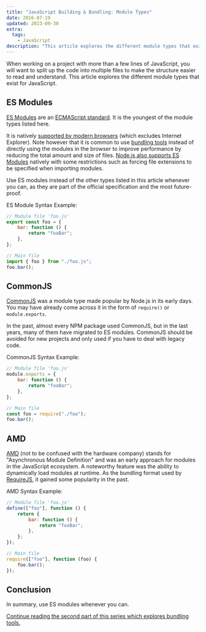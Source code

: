 ```yaml
---
title: "JavaScript Building & Bundling: Module Types"
date: 2016-07-19
updated: 2023-09-30
extra:
  tags:
    - JavaScript
description: "This article explores the different module types that exist for JavaScript."
---
```


When working on a project with more than a few lines of JavaScript, you will want to split up the code into multiple files to make the structure easier to read and understand. This article explores the different module types that exist for JavaScript.

<!-- more -->

## ES Modules

[ES Modules](https://developer.mozilla.org/en-US/docs/Web/JavaScript/Guide/Modules) are an [ECMAScript standard](https://tc39.es/ecma262/#sec-modules). It is the youngest of the module types listed here.

It is natively [supported by modern browsers](https://developer.mozilla.org/en-US/docs/Web/JavaScript/Reference/Statements/import#Browser_compatibility) (which excludes Internet Explorer). Note however that it is common to use [bundling tools](/blog/javascript-building-and-bundling-bundling-tools/) instead of directly using the modules in the browser to improve performance by reducing the total amount and size of files.
[Node.js also supports ES Modules](https://nodejs.org/api/esm.html) natively with some restrictions such as forcing file extensions to be specified when importing modules.

Use ES modules instead of the other types listed in this article whenever you can, as they are part of the official specification and the most future-proof.

ES Module Syntax Example:

```js
// Module file 'foo.js'
export const foo = {
	bar: function () {
		return "fooBar";
	},
};
```

```js
// Main file
import { foo } from "./foo.js";
foo.bar();
```

## CommonJS

[CommonJS](https://en.wikipedia.org/wiki/CommonJS) was a module type made popular by Node.js in its early days. You may have already come across it in the form of `require()` or `module.exports`.

In the past, almost every NPM package used CommonJS, but in the last years, many of them have migrated to ES modules. CommonJS should be avoided for new projects and only used if you have to deal with legacy code.

CommonJS Syntax Example:

```js
// Module file 'foo.js'
module.exports = {
	bar: function () {
		return "fooBar";
	},
};
```

```js
// Main file
const foo = require("./foo");
foo.bar();
```

## AMD

[AMD](https://requireJS.org/docs/whyamd.html#amd) (not to be confused with the hardware company) stands for "Asynchronous Module Definition" and was an early approach for modules in the JavaScript ecosystem. A noteworthy feature was the ability to dynamically load modules at runtime. As the bundling format used by [RequireJS](https://requireJS.org/), it gained some popularity in the past.

AMD Syntax Example:

```js
// Module file 'foo.js'
define(["foo"], function () {
	return {
		bar: function () {
			return "fooBar";
		},
	};
});
```

```js
// Main file
require(["foo"], function (foo) {
	foo.bar();
});
```

## Conclusion

In summary, use ES modules whenever you can.

[Continue reading the second part of this series which explores bundling tools.](/blog/javascript-building-and-bundling-bundling-tools/)
